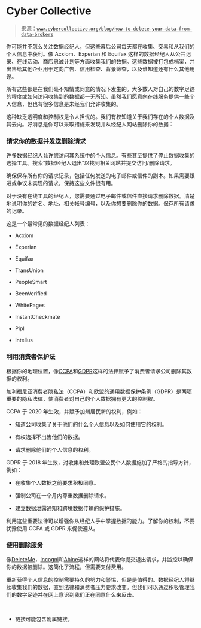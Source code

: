 <!--yml

类别：未分类

日期：2024-05-27 14:46:45

-->

# Cyber Collective

> 来源：[`www.cybercollective.org/blog/how-to-delete-your-data-from-data-brokers`](https://www.cybercollective.org/blog/how-to-delete-your-data-from-data-brokers)

你可能并不怎么关注数据经纪人，但这些幕后公司每天都在收集、交易和从我们的个人信息中获利。像 Acxiom、Experian 和 Equifax 这样的数据经纪人从公共记录、在线活动、商店忠诚计划等方面收集我们的数据。这些数据被打包成档案，并出售给其他企业用于定向广告、信用检查、背景筛查，以及谁知道还有什么其他用途。

所有这些都是在我们毫不知情或同意的情况下发生的。大多数人对自己的数字足迹的程度或如何访问收集到的数据都一无所知。虽然我们愿意向在线服务提供一些个人信息，但也有很多信息是未经我们允许收集的。

这种缺乏透明度和控制权是令人担忧的。我们有权知道关于我们存在的个人数据及其去向。好消息是你可以采取措施来发现并从经纪人网站删除你的数据：

### 请求你的数据并发送删除请求

许多数据经纪人允许您访问其系统中的个人信息。有些甚至提供了停止数据收集的选择工具。搜索“数据经纪人退出”以找到相关网站并提交访问/删除请求。

确保保存所有你的请求记录，包括任何发送的电子邮件或信件的副本。如果需要跟进或争议未实现的请求，保持这些文件很有用。

对于没有在线工具的经纪人，您需要通过电子邮件或信件直接请求删除数据。清楚地说明你的姓名、地址、相关帐号编号，以及你想要删除你的数据。保存所有请求的记录。

这是一个最常见的数据经纪人列表：

+   Acxiom

+   Experian

+   Equifax

+   TransUnion

+   PeopleSmart

+   BeenVerified

+   WhitePages

+   InstantCheckmate

+   Pipl

+   Intelius

### 利用消费者保护法

根据你的地理位置，像[CCPA](https://oag.ca.gov/privacy/ccpa)和[GDPR](https://gdpr-info.eu/)这样的法律赋予了消费者请求公司删除其数据的权利。

加利福尼亚消费者隐私法（CCPA）和欧盟的通用数据保护条例（GDPR）是两项重要的隐私法律，使消费者对自己的个人数据拥有更大的控制权。

CCPA 于 2020 年生效，并赋予加州居民新的权利，例如：

+   知道公司收集了关于他们的什么个人信息以及如何使用它的权利。

+   有权选择不出售他们的数据。

+   请求删除他们的个人信息的权利。

GDPR 于 2018 年生效，对收集和处理欧盟公民个人数据施加了严格的指导方针，例如：

+   在收集个人数据之前要求积极同意。

+   强制公司在一个月内尊重数据删除请求。

+   建立数据泄露通知和跨境数据传输的保护措施。

利用这些重要法律可以增强你从经纪人手中掌握数据的能力。了解你的权利，不要犹豫使用 CCPA 或 GDPR 来促使遵从。

### 使用删除服务

像[DeleteMe](https://joindeleteme.com/)，[Incogni](https://get.incogni.io/aff_c?offer_id=1017&aff_id=6796)和[Abine](https://abine.com/)这样的网站将代表你提交退出请求，并监控以确保你的数据被删除。这简化了流程，但需要支付费用。

重新获得个人信息的控制需要持久的努力和警惕，但是是值得的。数据经纪人将继续收集我们的数据，直到法律和消费者压力要求改变。但我们可以通过积极管理我们的数字足迹并在网上意识到我们正在同意什么来反击。

‍

* 链接可能包含附属链接。
